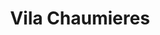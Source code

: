 ---
layout: info
type: Standard
title: Vila Chaumieres
section: fine dining / resort dining
logo: placeholder
ratings: $$$
phone: "22866"
email: vilchaum@vanuatu.com.vu
address:
description: Vila Chaumieres is open 7.30Am till late. Located 4kms from town centre, built out over Second Lagoon, a truly authentic, romantic, magical Melanesian setting with fine quality local seafood and beef. Famous for its coconut crab dish.
---